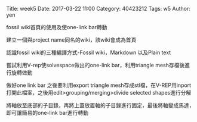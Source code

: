 Title: week5
Date: 2017-03-22 11:00
Category: 40423212
Tags: w5
Author: yen

fossil wiki首頁的使用及使one-link bar轉動
<!-- PELICAN_END_SUMMARY -->

<p>建立一個與project name同名的wiki，該wiki會成為首頁</p>
<p>認識fossil wiki的三種編譯方式-Fossil wiki，Markdown 以及Plain text</p>
<p>嘗試利用V-rep使solvespace做出的one-link bar，利用triangle mesh存檔後進行旋轉做動</p>
<p>做好one link bar 之後要利用export triangle mesh存成stl檔，在V-REP用inport打開此檔案，之後用edit>grouping/merging>divide selected shapes進行分解</p>

<p>將軸放至底部的子目錄，再將上蓋放置軸的子目錄進行固定，最後將軸變成馬達，即可讓簡易的one-link bar進行轉動</p>